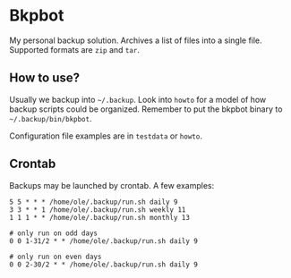 # Bkpbot

My personal backup solution. Archives a list of files into a single file. Supported formats are `zip` and `tar`.

## How to use?

Usually we backup into `~/.backup`. Look into `howto` for a model of how backup scripts could be organized. Remember to put the bkpbot binary to `~/.backup/bin/bkpbot`.

Configuration file examples are in `testdata` or `howto`.

## Crontab

Backups may be launched by crontab. A few examples:

```crontab
5 5 * * * /home/ole/.backup/run.sh daily 9
3 3 * * 1 /home/ole/.backup/run.sh weekly 11
1 1 1 * * /home/ole/.backup/run.sh monthly 13

# only run on odd days
0 0 1-31/2 * * /home/ole/.backup/run.sh daily 9

# only run on even days
0 0 2-30/2 * * /home/ole/.backup/run.sh daily 9
```
